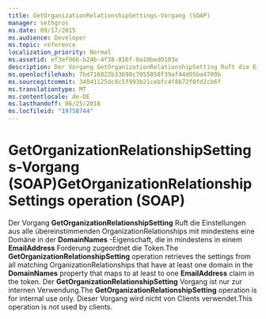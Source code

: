 ```yaml
---
title: GetOrganizationRelationshipSettings-Vorgang (SOAP)
manager: sethgros
ms.date: 09/17/2015
ms.audience: Developer
ms.topic: reference
localization_priority: Normal
ms.assetid: ef3ef966-b24b-4f38-816f-0a10bed0103e
description: Der Vorgang GetOrganizationRelationshipSetting Ruft die Einstellungen aus alle übereinstimmenden OrganizationRelationships mit mindestens eine Domäne in der DomainNames-Eigenschaft, die mindestens einem zugeordnet ist, die im Token EmailAddress beanspruchen. Der GetOrganizationRelationshipSetting Vorgang ist nur zur internen Verwendung. Dieser Vorgang wird nicht von Clients verwendet.
ms.openlocfilehash: 7bd716822b33698c7055058f39af44d05ba4700b
ms.sourcegitcommit: 34041125dc8c5f993b21cebfc4f8b72f0fd2cb6f
ms.translationtype: MT
ms.contentlocale: de-DE
ms.lasthandoff: 06/25/2018
ms.locfileid: "19758744"
---
```

# <a name="getorganizationrelationshipsettings-operation-soap"></a><span data-ttu-id="afc87-105">GetOrganizationRelationshipSettings-Vorgang (SOAP)</span><span class="sxs-lookup"><span data-stu-id="afc87-105">GetOrganizationRelationshipSettings operation (SOAP)</span></span>

<span data-ttu-id="afc87-106">Der Vorgang **GetOrganizationRelationshipSetting** Ruft die Einstellungen aus alle übereinstimmenden OrganizationRelationships mit mindestens eine Domäne in der **DomainNames** -Eigenschaft, die in mindestens in einem **EmailAddress** Forderung zugeordnet die Token.</span><span class="sxs-lookup"><span data-stu-id="afc87-106">The **GetOrganizationRelationshipSetting** operation retrieves the settings from all matching OrganizationRelationships that have at least one domain in the **DomainNames** property that maps to at least to one **EmailAddress** claim in the token.</span></span> <span data-ttu-id="afc87-107">Der **GetOrganizationRelationshipSetting** Vorgang ist nur zur internen Verwendung.</span><span class="sxs-lookup"><span data-stu-id="afc87-107">The **GetOrganizationRelationshipSetting** operation is for internal use only.</span></span> <span data-ttu-id="afc87-108">Dieser Vorgang wird nicht von Clients verwendet.</span><span class="sxs-lookup"><span data-stu-id="afc87-108">This operation is not used by clients.</span></span> 
  

